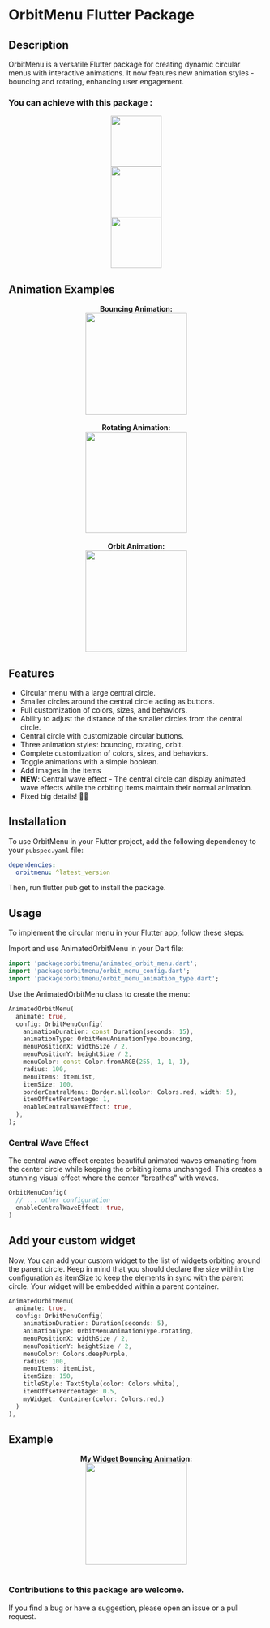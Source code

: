 # OrbitMenu Flutter Package

## Description

OrbitMenu is a versatile Flutter package for creating dynamic circular menus with interactive animations. It now features new animation styles - bouncing and rotating, enhancing user engagement.

### You can achieve with this package :

<div align="center">
  <div>
    <img src="https://francodev.live/github/extrano.png" width="100" />
  </div>
  <div>
    <img src="https://francodev.live/github/menucircular.png" width="100" />
  </div>
  <div>
    <img src="https://francodev.live/github/rojo.png" width="100" />
  </div>
</div>

## Animation Examples

<div align="center">
  <div>
    <b>Bouncing Animation:</b><br>
    <img src="https://francodev.live/github/circularmenupackage/3.gif" width="200" />
  </div>
  <br>
  <div>
    <b>Rotating Animation:</b><br>
    <img src="https://francodev.live/github/circularmenupackage/2.gif" width="200" />
  </div>
  <br>
  <div>
    <b>Orbit Animation:</b><br>
    <img src="https://francodev.live/github/circularmenupackage/1.gif" width="200" />
  </div>
</div>

## Features

- Circular menu with a large central circle.
- Smaller circles around the central circle acting as buttons.
- Full customization of colors, sizes, and behaviors.
- Ability to adjust the distance of the smaller circles from the central circle.
- Central circle with customizable circular buttons.
- Three animation styles: bouncing, rotating, orbit.
- Complete customization of colors, sizes, and behaviors.
- Toggle animations with a simple boolean.
- Add images in the items
- **NEW**: Central wave effect - The central circle can display animated wave effects while the orbiting items maintain their normal animation.
- Fixed big details! 🙇🏾

## Installation

To use OrbitMenu in your Flutter project, add the following dependency to your `pubspec.yaml` file:

```yaml
dependencies:
  orbitmenu: ^latest_version
```

Then, run flutter pub get to install the package.

## Usage

To implement the circular menu in your Flutter app, follow these steps:

Import and use AnimatedOrbitMenu in your Dart file:

```dart
import 'package:orbitmenu/animated_orbit_menu.dart';
import 'package:orbitmenu/orbit_menu_config.dart';
import 'package:orbitmenu/orbit_menu_animation_type.dart';
```

Use the AnimatedOrbitMenu class to create the menu:

```dart
AnimatedOrbitMenu(
  animate: true,
  config: OrbitMenuConfig(
    animationDuration: const Duration(seconds: 15),
    animationType: OrbitMenuAnimationType.bouncing,
    menuPositionX: widthSize / 2,
    menuPositionY: heightSize / 2,
    menuColor: const Color.fromARGB(255, 1, 1, 1),
    radius: 100,
    menuItems: itemList,
    itemSize: 100,
    borderCentralMenu: Border.all(color: Colors.red, width: 5),
    itemOffsetPercentage: 1,
    enableCentralWaveEffect: true,
  ),
);
```

### Central Wave Effect

The central wave effect creates beautiful animated waves emanating from the center circle while keeping the orbiting items unchanged. This creates a stunning visual effect where the center "breathes" with waves.

```dart
OrbitMenuConfig(
  // ... other configuration
  enableCentralWaveEffect: true,
)
```

## Add your custom widget

Now, You can add your custom widget to the list of widgets orbiting around the parent circle. Keep in mind that you should declare the size
within the configuration as itemSize to keep the elements in sync with the parent circle. Your widget will be embedded within a
parent container.

```dart
AnimatedOrbitMenu(
  animate: true,
  config: OrbitMenuConfig(
    animationDuration: Duration(seconds: 5),
    animationType: OrbitMenuAnimationType.rotating,
    menuPositionX: widthSize / 2,
    menuPositionY: heightSize / 2,
    menuColor: Colors.deepPurple,
    radius: 100,
    menuItems: itemList,
    itemSize: 150,
    titleStyle: TextStyle(color: Colors.white),
    itemOffsetPercentage: 0.5,
    myWidget: Container(color: Colors.red,)
  )
),
```

## Example

<div align="center">
  <div>
    <b>My Widget Bouncing Animation:</b><br>
    <img src="https://francodev.live/github/circularmenupackage/personalizado.gif" width="200" />
  </div>
  <br>
</div>

### Contributions to this package are welcome.

If you find a bug or have a suggestion, please open an issue or a pull request.
